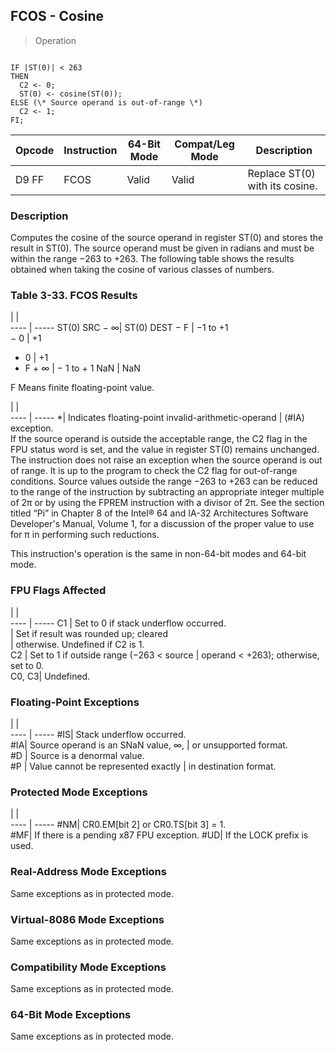 ## FCOS - Cosine

> Operation
``` slim

IF |ST(0)| < 263
THEN
  C2 <- 0;
  ST(0) <- cosine(ST(0));
ELSE (\* Source operand is out-of-range \*)
  C2 <- 1;
FI;

```

 Opcode| Instruction| 64-Bit Mode| Compat/Leg Mode| Description                   
 ---  | --- | --- | --- | ---
 D9 FF | FCOS       | Valid      | Valid          | Replace ST(0) with its cosine.

### Description
Computes the cosine of the source operand in register ST(0) and stores the result
in ST(0). The source operand must be given in radians and must be within the
range −263 to +263. The following table shows the results obtained when taking
the cosine of various classes of numbers.


### Table 3-33. FCOS Results
   | |  
---- | -----
 ST(0) SRC − ∞| ST(0) DEST
 − F          | −1 to +1  
 − 0          | +1        
 + 0          | +1        
 + F + ∞      | − 1 to + 1
 NaN          | NaN       
<aside class="notification">
F Means finite floating-point value.
</aside>

   | |  
---- | -----
 \*| Indicates floating-point invalid-arithmetic-operand
  | (#IA) exception.                                   
If the source operand is outside the acceptable range, the C2 flag in the FPU
status word is set, and the value in register ST(0) remains unchanged. The instruction
does not raise an exception when the source operand is out of range. It is up
to the program to check the C2 flag for out-of-range conditions. Source values
outside the range −263 to +263 can be reduced to the range of the instruction
by subtracting an appropriate integer multiple of 2π or by using the FPREM instruction
with a divisor of 2π. See the section titled “Pi” in Chapter 8 of the Intel®
64 and IA-32 Architectures Software Developer's Manual, Volume 1, for a discussion
of the proper value to use for π in performing such reductions.

This instruction's operation is the same in non-64-bit modes and 64-bit mode.



### FPU Flags Affected
   | |  
---- | -----
 C1    | Set to 0 if stack underflow occurred.   
       | Set if result was rounded up; cleared   
       | otherwise. Undefined if C2 is 1.        
 C2    | Set to 1 if outside range (−263 < source
       | operand < +263); otherwise, set to 0.   
 C0, C3| Undefined.                              

### Floating-Point Exceptions
   | |  
---- | -----
 #IS| Stack underflow occurred.          
 #IA| Source operand is an SNaN value, ∞,
    | or unsupported format.             
 #D | Source is a denormal value.        
 #P | Value cannot be represented exactly
    | in destination format.             

### Protected Mode Exceptions
   | |  
---- | -----
 #NM| CR0.EM[bit 2] or CR0.TS[bit 3] = 1.     
 #MF| If there is a pending x87 FPU exception.
 #UD| If the LOCK prefix is used.             

### Real-Address Mode Exceptions
Same exceptions as in protected mode.


### Virtual-8086 Mode Exceptions
Same exceptions as in protected mode.


### Compatibility Mode Exceptions
Same exceptions as in protected mode.


### 64-Bit Mode Exceptions
Same exceptions as in protected mode.
